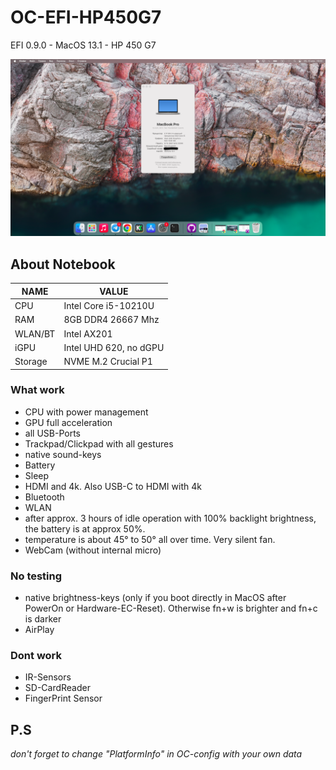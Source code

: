 # OC-EFI-HP450G7
 EFI 0.9.0 - MacOS 13.1 - HP 450 G7

![MacOS Ventura 13.1](background.png)

## About Notebook

| NAME |        VALUE           |
|-----|-------------------------|
| CPU | Intel Core i5-10210U    |
| RAM | 8GB DDR4 26667 Mhz      |
| WLAN/BT | Intel AX201         |
| iGPU | Intel UHD 620, no dGPU |
| Storage | NVME M.2 Crucial P1 |




### What work

- CPU with power management
- GPU full acceleration
- all USB-Ports
- Trackpad/Clickpad with all gestures
- native sound-keys
- Battery
- Sleep
- HDMI and 4k. Also USB-C to HDMI with 4k
- Bluetooth
- WLAN
- after approx. 3 hours of idle operation with 100% backlight brightness, the battery is at approx 50%.
- temperature is about 45° to 50° all over time. Very silent fan.
- WebCam (without internal micro)

### No testing

- native brightness-keys (only if you boot directly in MacOS after PowerOn or Hardware-EC-Reset). Otherwise fn+w is brighter and fn+c is darker
- AirPlay

### Dont work

- IR-Sensors
- SD-CardReader
- FingerPrint Sensor

## P.S

_don't forget to change "PlatformInfo" in OC-config with your own data_